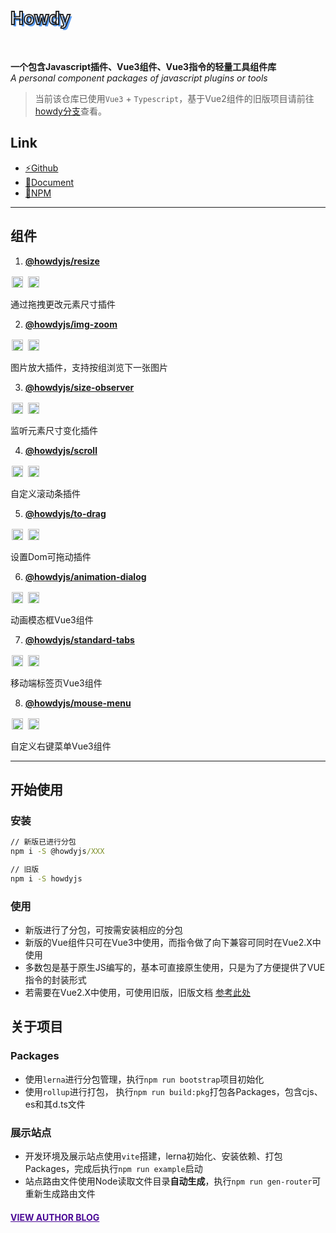 <h1 style="text-shadow: 3px 3px #5b9df3;color: transparent;-webkit-text-stroke-color: #262626;-webkit-text-stroke-width: 2px;">Howdy</h1>
<br>

**一个包含Javascript插件、Vue3组件、Vue3指令的轻量工具组件库**  
*A personal component packages of javascript plugins or tools* 

> 当前该仓库已使用`Vue3` + `Typescript`，基于Vue2组件的旧版项目请前往<a href="https://github.com/leon-kfd/howdyjs/tree/howdy" target="_blank">howdy分支</a>查看。

## Link
+ <a href="https://github.com/leon-kfd/howdyjs" target="_blank">⚡Github</a>
+ <a href="https://kongfandong.cn/howdy-next" target="_blank">📖Document</a>
+ <a href="https://www.npmjs.com/search?q=%40howdyjs" target="_blank">💾NPM</a>

---

## 组件

1. **[@howdyjs/resize](https://kongfandong.cn/howdy-next/resize)**  
<p style="line-height:1">
  <img alt="Version" src="https://img.shields.io/npm/v/@howdyjs/resize" style="display:inline;height:18px;width:auto;margin:2px;"/>
  <img alt="Size" src="https://img.shields.io/bundlephobia/min/@howdyjs/resize?color=%2344cc88" style="display:inline;height:18px;width:auto;margin:2px;" />
</p>
通过拖拽更改元素尺寸插件

2. **[@howdyjs/img-zoom](https://kongfandong.cn/howdy-next/img-zoom)**
<p style="line-height:1">
  <img alt="Version" src="https://img.shields.io/npm/v/@howdyjs/img-zoom" style="display:inline;height:18px;width:auto;margin:2px;"/>
  <img alt="Size" src="https://img.shields.io/bundlephobia/min/@howdyjs/img-zoom?color=%2344cc88" style="display:inline;height:18px;width:auto;margin:2px;" />
</p>
图片放大插件，支持按组浏览下一张图片

3. **[@howdyjs/size-observer](https://kongfandong.cn/howdy-next/size-observer)**  
<p style="line-height:1">
  <img alt="Version" src="https://img.shields.io/npm/v/@howdyjs/size-observer" style="display:inline;height:18px;width:auto;margin:2px;"/>
  <img alt="Size" src="https://img.shields.io/bundlephobia/min/@howdyjs/size-observer?color=%2344cc88" style="display:inline;height:18px;width:auto;margin:2px;" />
</p>
监听元素尺寸变化插件

4. **[@howdyjs/scroll](https://kongfandong.cn/howdy-next/scroll)**
<p style="line-height:1">
  <img alt="Version" src="https://img.shields.io/npm/v/@howdyjs/scroll" style="display:inline;height:18px;width:auto;margin:2px;"/>
  <img alt="Size" src="https://img.shields.io/bundlephobia/min/@howdyjs/scroll?color=%2344cc88" style="display:inline;height:18px;width:auto;margin:2px;" />
</p> 
自定义滚动条插件

5. **[@howdyjs/to-drag](https://kongfandong.cn/howdy-next/to-drag)**
<p style="line-height:1">
  <img alt="Version" src="https://img.shields.io/npm/v/@howdyjs/to-drag" style="display:inline;height:18px;width:auto;margin:2px;"/>
  <img alt="Size" src="https://img.shields.io/bundlephobia/min/@howdyjs/to-drag?color=%2344cc88" style="display:inline;height:18px;width:auto;margin:2px;" />
</p>
设置Dom可拖动插件

6. **[@howdyjs/animation-dialog](https://kongfandong.cn/howdy-next/animation-dialog)**
<p style="line-height:1">
  <img alt="Version" src="https://img.shields.io/npm/v/@howdyjs/animation-dialog" style="display:inline;height:18px;width:auto;margin:2px;"/>
  <img alt="Size" src="https://img.shields.io/bundlephobia/min/@howdyjs/animation-dialog?color=%2344cc88" style="display:inline;height:18px;width:auto;margin:2px;" />
</p>
动画模态框Vue3组件

7. **[@howdyjs/standard-tabs](https://kongfandong.cn/howdy-next/standard-tabs)**
<p style="line-height:1">
  <img alt="Version" src="https://img.shields.io/npm/v/@howdyjs/standard-tabs" style="display:inline;height:18px;width:auto;margin:2px;"/>
  <img alt="Size" src="https://img.shields.io/bundlephobia/min/@howdyjs/standard-tabs?color=%2344cc88" style="display:inline;height:18px;width:auto;margin:2px;" />
</p>
移动端标签页Vue3组件

8. **[@howdyjs/mouse-menu](https://kongfandong.cn/howdy-next/mouse-menu)**
<p style="line-height:1">
  <img alt="Version" src="https://img.shields.io/npm/v/@howdyjs/mouse-menu" style="display:inline;height:18px;width:auto;margin:2px;"/>
  <img alt="Size" src="https://img.shields.io/bundlephobia/min/@howdyjs/mouse-menu?color=%2344cc88" style="display:inline;height:18px;width:auto;margin:2px;" />
</p>
自定义右键菜单Vue3组件

---

## 开始使用

### 安装
```cmd
// 新版已进行分包
npm i -S @howdyjs/XXX

// 旧版
npm i -S howdyjs
```

### 使用

+ 新版进行了分包，可按需安装相应的分包
+ 新版的Vue组件只可在Vue3中使用，而指令做了向下兼容可同时在Vue2.X中使用
+ 多数包是基于原生JS编写的，基本可直接原生使用，只是为了方便提供了VUE指令的封装形式
+ 若需要在Vue2.X中使用，可使用旧版，旧版文档 [参考此处](https://github.com/leon-kfd/howdyjs/blob/howdy/README.md)

## 关于项目

### Packages
+ 使用`lerna`进行分包管理，执行`npm run bootstrap`项目初始化
+ 使用`rollup`进行打包， 执行`npm run build:pkg`打包各Packages，包含cjs、es和其d.ts文件

### 展示站点
+ 开发环境及展示站点使用`vite`搭建，lerna初始化、安装依赖、打包Packages，完成后执行`npm run example`启动
+ 站点路由文件使用Node读取文件目录**自动生成**，执行`npm run gen-router`可重新生成路由文件


#### <a href="https://www.kongfandong.cn" target="_blank" style="color: rgb(75, 9, 150)">VIEW AUTHOR BLOG</a>